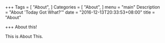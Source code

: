 +++
Tags = [
  "About",
]
Categories = [
  "About",
]
menu = "main"
Description = "About 'Today Got What?'"
date = "2016-12-13T20:33:53+08:00"
title = "About"

+++
About this!

This is About This.
